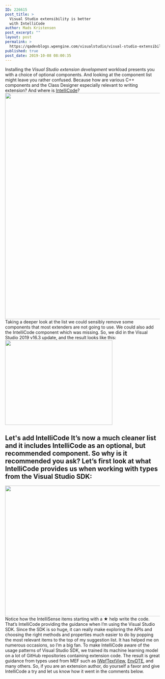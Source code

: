 ```yaml
---
ID: 226615
post_title: >
  Visual Studio extensibility is better
  with IntelliCode
author: Mads Kristensen
post_excerpt: ""
layout: post
permalink: >
  https://qadevblogs.wpengine.com/visualstudio/visual-studio-extensibility-is-better-with-intellicode/
published: true
post_date: 2019-10-08 08:00:35
---
```

Installing the *Visual Studio extension development* workload presents you with a choice of optional components. And looking at the component list might leave you rather confused. Because how are various C++ components and the Class Designer especially relevant to writing extension? And where is [IntelliCode][1]? <img class="alignnone size-full wp-image-226616" src="https://devblogs.microsoft.com/visualstudio/wp-content/uploads/sites/4/2019/10/component-list.png" alt="" width="1277" height="734" /> Taking a deeper look at the list we could sensibly remove some components that most extenders are not going to use. We could also add the IntelliCode component which was missing. So, we did in the Visual Studio 2019 v16.3 update, and the result looks like this: <img class="alignnone size-full wp-image-226617" src="https://devblogs.microsoft.com/visualstudio/wp-content/uploads/sites/4/2019/10/component-list-new.png" alt="" width="349" height="275" /> 
## Let's add IntelliCode It’s now a much cleaner list and it includes IntelliCode as an optional, but recommended component. So why is it recommended you ask? Let’s first look at what IntelliCode provides us when working with types from the Visual Studio SDK: 

<img class="alignnone size-full wp-image-226618" src="https://devblogs.microsoft.com/visualstudio/wp-content/uploads/sites/4/2019/10/IntelliCode2.gif" alt="" width="800" height="424" /> Notice how the IntelliSense items starting with a ★ help write the code. That’s IntelliCode providing the guidance when I’m using the Visual Studio SDK. Since the SDK is so huge, it can really make exploring the APIs and choosing the right methods and properties much easier to do by popping the most relevant items to the top of my suggestion list. It has helped me on numerous occasions, so I’m a big fan. To make IntelliCode aware of the usage patterns of Visual Studio SDK, we trained its machine learning model on a lot of GitHub repositories containing extension code. The result is great guidance from types used from MEF such as [IWpfTextView][2], [EnvDTE][3], and many others. So, if you are an extension author, do yourself a favor and give IntelliCode a try and let us know how it went in the comments below.

 [1]: https://visualstudio.microsoft.com/services/intellicode/
 [2]: https://docs.microsoft.com/dotnet/api/microsoft.visualstudio.text.editor.iwpftextview
 [3]: https://docs.microsoft.com/dotnet/api/envdte